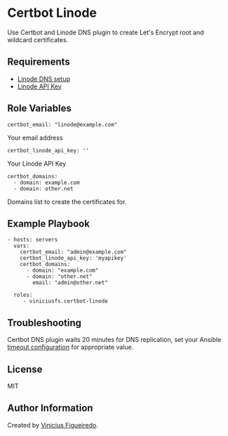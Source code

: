 Certbot Linode
==============

Use Certbot and Linode DNS plugin to create Let's Encrypt root and wildcard certificates.

Requirements
------------

- [Linode DNS setup](https://www.linode.com/docs/networking/dns/common-dns-configurations/#use-wildcard-dns-records)
- [Linode API Key](https://www.linode.com/docs/platform/api/getting-started-with-the-linode-api/#create-an-api-token)

Role Variables
--------------

    certbot_email: "linode@example.com"

Your email address

    certbot_linode_api_key: ''

Your Linode API Key

    certbot_domains:
      - domain: example.com
      - domain: other.net

Domains list to create the certificates for.

Example Playbook
----------------

    - hosts: servers
      vars:
        certbot_email: "admin@example.com"
        certbot_linode_api_key: 'myapikey'
        certbot_domains:
          - domain: "example.com"
          - domain: "other.net"
            email: "admin@other.net"

      roles:
         - viniciusfs.certbot-linode

Troubleshooting
---------------

Certbot DNS plugin waits 20 minutes for DNS replication, set your Ansible
[timeout configuration](https://docs.ansible.com/ansible/latest/reference_appendices/config.html#default-timeout)
for appropriate value.

License
-------

MIT

Author Information
------------------

Created by [Vinicius Figueiredo](https://www.ultrav.com.br).
